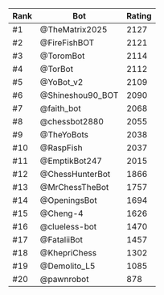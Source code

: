 Rank|Bot|Rating
---|---|---
#1|@TheMatrix2025|2127
#2|@FireFishBOT|2121
#3|@ToromBot|2114
#4|@TorBot|2112
#5|@YoBot_v2|2109
#6|@Shineshou90_BOT|2090
#7|@faith_bot|2068
#8|@chessbot2880|2055
#9|@TheYoBots|2038
#10|@RaspFish|2037
#11|@EmptikBot247|2015
#12|@ChessHunterBot|1866
#13|@MrChessTheBot|1757
#14|@OpeningsBot|1694
#15|@Cheng-4|1626
#16|@clueless-bot|1470
#17|@FataliiBot|1457
#18|@KhepriChess|1302
#19|@Demolito_L5|1085
#20|@pawnrobot|878
